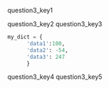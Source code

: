 question3_key1




question3_key2
question3_key3
```python 
my_dict = {
      'data1':100,
      'data2': -54,
      'data3': 247
      } 
 ```
 
question3_key4
question3_key5
